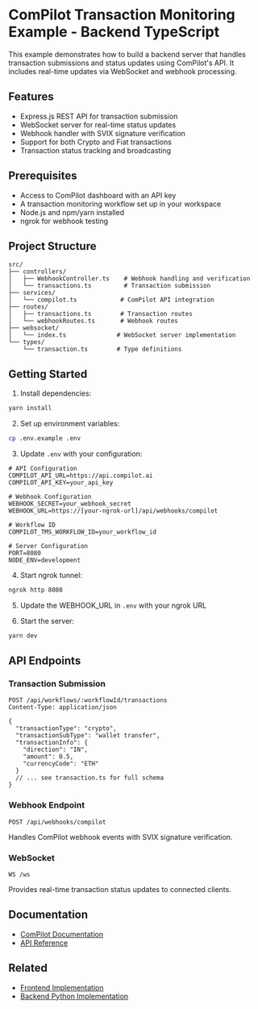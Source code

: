 ComPilot Transaction Monitoring Example - Backend TypeScript
========================================================

This example demonstrates how to build a backend server that handles transaction submissions and status updates using ComPilot's API. It includes real-time updates via WebSocket and webhook processing.

## Features

- Express.js REST API for transaction submission
- WebSocket server for real-time status updates
- Webhook handler with SVIX signature verification
- Support for both Crypto and Fiat transactions
- Transaction status tracking and broadcasting

## Prerequisites

- Access to ComPilot dashboard with an API key
- A transaction monitoring workflow set up in your workspace
- Node.js and npm/yarn installed
- ngrok for webhook testing

## Project Structure

```
src/
├── controllers/
│   ├── WebhookController.ts    # Webhook handling and verification
│   └── transactions.ts         # Transaction submission
├── services/
│   └── compilot.ts            # ComPilot API integration
├── routes/
│   ├── transactions.ts        # Transaction routes
│   └── webhookRoutes.ts       # Webhook routes
├── websocket/
│   └── index.ts              # WebSocket server implementation
└── types/
    └── transaction.ts        # Type definitions
```

## Getting Started

1. Install dependencies:
```bash
yarn install
```

2. Set up environment variables:
```bash
cp .env.example .env
```

3. Update `.env` with your configuration:
```env
# API Configuration
COMPILOT_API_URL=https://api.compilot.ai
COMPILOT_API_KEY=your_api_key

# Webhook Configuration
WEBHOOK_SECRET=your_webhook_secret
WEBHOOK_URL=https://[your-ngrok-url]/api/webhooks/compilot

# Workflow ID
COMPILOT_TMS_WORKFLOW_ID=your_workflow_id

# Server Configuration
PORT=8080
NODE_ENV=development
```

4. Start ngrok tunnel:
```bash
ngrok http 8080
```

5. Update the WEBHOOK_URL in `.env` with your ngrok URL

6. Start the server:
```bash
yarn dev
```

## API Endpoints

### Transaction Submission
```http
POST /api/workflows/:workflowId/transactions
Content-Type: application/json

{
  "transactionType": "crypto",
  "transactionSubType": "wallet transfer",
  "transactionInfo": {
    "direction": "IN",
    "amount": 0.5,
    "currencyCode": "ETH"
  }
  // ... see transaction.ts for full schema
}
```

### Webhook Endpoint
```http
POST /api/webhooks/compilot
```
Handles ComPilot webhook events with SVIX signature verification.

### WebSocket
```
WS /ws
```
Provides real-time transaction status updates to connected clients.

## Documentation

- [ComPilot Documentation](https://docs.compilot.ai)
- [API Reference](https://docs.compilot.ai/developing/api/)

## Related

- [Frontend Implementation](../frontend)
- [Backend Python Implementation](../backend-python) 